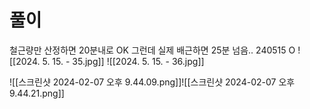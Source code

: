 # 풀이
철근량만 산정하면 20분내로 OK
그런데 실제 배근하면 25분 넘음..
240515 O
![[2024. 5. 15. - 35.jpg]]
![[2024. 5. 15. - 36.jpg]]


![[스크린샷 2024-02-07 오후 9.44.09.png]]![[스크린샷 2024-02-07 오후 9.44.21.png]]